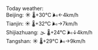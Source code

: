 Today weather:  
Beijing: ☀️   🌡️+30°C 🌬️←4km/h  
Tianjin: ☀️   🌡️+32°C 🌬️→7km/h  
Shijiazhuang: 🌫  🌡️+24°C 🌬️↓4km/h  
Tangshan: ☀️   🌡️+29°C 🌬️→9km/h  
